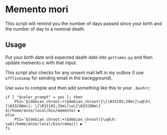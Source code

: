 # Memento mori

This script will remind you the number of days passed since your birth
and the number of day to a nominal death.

## Usage

Put your birth date and expected death date into `gettimes.py` and
then update memento.c with that input.

This script also checks for any unsent mail left in my outbox (I use
`offlineimap` for sending email in the backgground). 

Use `make` to compile and then add something like this to your
`.bashrc`:

```
if [ "$color_prompt" = yes ]; then
    PS1='${debian_chroot:+($debian_chroot)}\[\033[03;29m\]\u@\h\[\033[00m\]: \[\033[01;33m\]\w\[\033[00m\] $(/home/anze/local/bin/memento) ▶ '
else
    PS1='${debian_chroot:+($debian_chroot)}\u@\h: \w$(/home/anze/local/bin/cemail) ▶ '
fi
```
